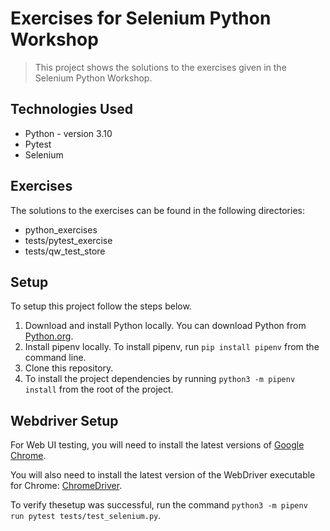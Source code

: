 # Exercises for Selenium Python Workshop
> This project shows the solutions to the exercises given in the Selenium Python Workshop.

## Technologies Used
- Python - version 3.10
- Pytest
- Selenium

## Exercises
The solutions to the exercises can be found in the following directories:
- python_exercises
- tests/pytest_exercise
- tests/qw_test_store

## Setup
To setup this project follow the steps below.
1. Download and install Python locally. You can download Python from [Python.org](https://www.python.org/downloads/).
2. Install pipenv locally. To install pipenv, run `pip install pipenv` from the command line.
3. Clone this repository.
4. To install the project dependencies by running `python3 -m pipenv install` from the root of the project.

## Webdriver Setup
For Web UI testing, you will need to install the latest versions of
[Google Chrome](https://www.google.com/chrome/).

You will also need to install the latest version of the WebDriver executable for Chrome: [ChromeDriver](https://sites.google.com/a/chromium.org/chromedriver/).

To verify thesetup was successful, run the command `python3 -m pipenv run pytest tests/test_selenium.py`.